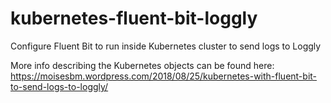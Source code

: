 # kubernetes-fluent-bit-loggly
Configure Fluent Bit to run inside Kubernetes cluster to send logs to Loggly

More info describing the Kubernetes objects can be found here:
https://moisesbm.wordpress.com/2018/08/25/kubernetes-with-fluent-bit-to-send-logs-to-loggly/